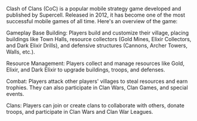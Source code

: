 Clash of Clans (CoC) is a popular mobile strategy game developed and published by Supercell. Released in 2012, it has become one of the most successful mobile games of all time. Here's an overview of the game:

Gameplay
Base Building: Players build and customize their village, placing buildings like Town Halls, resource collectors (Gold Mines, Elixir Collectors, and Dark Elixir Drills), and defensive structures (Cannons, Archer Towers, Walls, etc.).

Resource Management: Players collect and manage resources like Gold, Elixir, and Dark Elixir to upgrade buildings, troops, and defenses.

Combat: Players attack other players' villages to steal resources and earn trophies. They can also participate in Clan Wars, Clan Games, and special events.

Clans: Players can join or create clans to collaborate with others, donate troops, and participate in Clan Wars and Clan War Leagues.
